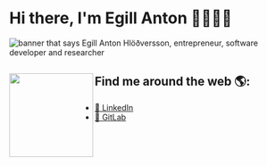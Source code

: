 # Hi there, I'm Egill Anton 👋🏼👨‍💻

<img src="https://user-images.githubusercontent.com/9976294/88791962-14084600-d18a-11ea-985a-a9d3ca43a490.png" alt="banner that says Egill Anton Hlöðversson, entrepreneur, software developer and researcher">



## Find me around the web 🌎: <a href="https://github.com/sponsors/egillanton"><img align="left" width="150" height="150" src="https://user-images.githubusercontent.com/9976294/88792901-84639700-d18b-11ea-94d8-e059916059e0.gif?raw=true"></a>
- [💼 LinkedIn](https://www.linkedin.com/in/egillanton/)  
- [🦊 GitLab](https://gitlab.com/egillanton)

